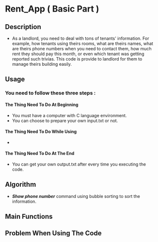 # Rent_App ( Basic Part )

## Description
- As a landlord, you need to deal with tons of tenants' information. For example, how tenants using theirs rooms, what are theirs names, what are theirs phone numbers when you need to contact them, how much rent they should pay this month, or even which tenant was getting reported such trivias. This code is provide to landlord for them to manage theirs building easily.
## Usage
### You need to follow these three steps : 
#### The Thing Need To Do At Beginning
- You must have a computer with C language environment.
- You can choose to prepare your own input.txt or not.
#### The Thing Need To Do While Using
-
#### The Thing Need To Do At The End
- You can get your own output.txt after every time you executing the code.
## Algorithm
- ***Show phone number*** command using bubble sorting to sort the information.
## Main Functions
## Problem When Using The Code
